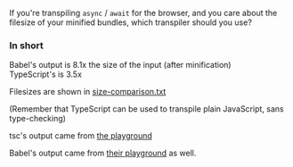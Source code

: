If you're transpiling `async` / `await` for the browser, and you care about the filesize of your minified bundles,
which transpiler should you use?

### In short

Babel's output is 8.1x the size of the input (after minification)  
TypeScript's is 3.5x

Filesizes are shown in [size-comparison.txt](size-comparison.txt)

(Remember that TypeScript can be used to transpile plain JavaScript, sans type-checking)

tsc's output came from [the playground](http://www.typescriptlang.org/play/index.html#src=async%20function%20serialAsyncMap(collection%2C%20fn)%20%7B%0D%0A%20%20let%20result%20%3D%20%5B%5D%3B%0D%0A%20%20for%20(let%20item%20of%20collection)%20%7B%0D%0A%20%20%20%20result.push(await%20fn(item))%3B%0D%0A%20%20%7D%0D%0A%20%20return%20result%3B%0D%0A%7D#src=export%20async%20function%20serialAsyncMap(collection%2C%20fn)%20%7B%0D%0A%20%20%20%20let%20result%20%3D%20%5B%5D%3B%0D%0A%20%20%20%20for%20(let%20item%20of%20collection)%20%7B%0D%0A%20%20%20%20%20%20%20%20result.push(await%20fn(item))%3B%0D%0A%20%20%20%20%7D%0D%0A%20%20%20%20return%20result%3B%0D%0A%7D%0D%0A)

Babel's output came from [their playground](http://babeljs.io/repl/#?babili=false&browsers=&build=&builtIns=false&code_lz=KYDwDg9gTgLgBAQwM4E8B2BjOAzArpmASwjTiWCkIQBsBBVTAWQTAAoMJrrgMiSAaHGgCUcAN4AoONLjd4UYElzV4AXjgBtALoBuKTOzQ4rOXEIxgAWzgRscDlx58R4_TJkKlKgHRhcSAAtWBAB3BHMhVnMrYWE9dwBfNzgFGFwoUk9lGD0koA&debug=false&circleciRepo=&evaluate=false&lineWrap=true&presets=es2015%2Creact%2Cstage-2&targets=&version=6.26.0) as well.
